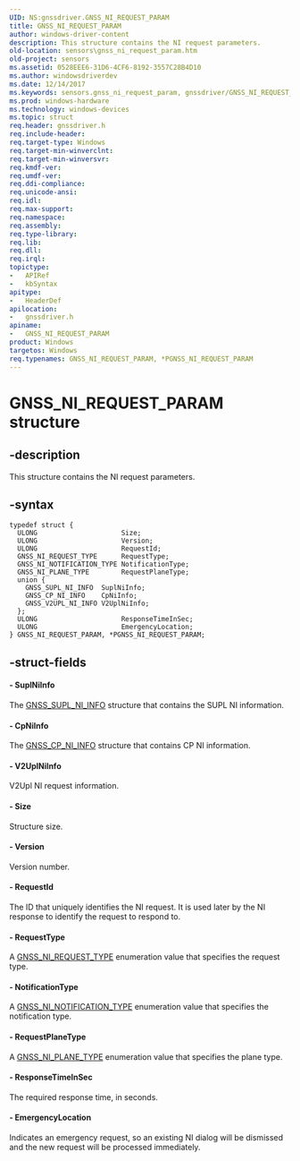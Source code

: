 ```yaml
---
UID: NS:gnssdriver.GNSS_NI_REQUEST_PARAM
title: GNSS_NI_REQUEST_PARAM
author: windows-driver-content
description: This structure contains the NI request parameters.
old-location: sensors\gnss_ni_request_param.htm
old-project: sensors
ms.assetid: 0528EEE6-31D6-4CF6-8192-3557C28B4D10
ms.author: windowsdriverdev
ms.date: 12/14/2017
ms.keywords: sensors.gnss_ni_request_param, gnssdriver/GNSS_NI_REQUEST_PARAM, gnssdriver/PGNSS_NI_REQUEST_PARAM, *PGNSS_NI_REQUEST_PARAM, PGNSS_NI_REQUEST_PARAM structure pointer [Sensor Devices], GNSS_NI_REQUEST_PARAM structure [Sensor Devices], PGNSS_NI_REQUEST_PARAM, GNSS_NI_REQUEST_PARAM
ms.prod: windows-hardware
ms.technology: windows-devices
ms.topic: struct
req.header: gnssdriver.h
req.include-header: 
req.target-type: Windows
req.target-min-winverclnt: 
req.target-min-winversvr: 
req.kmdf-ver: 
req.umdf-ver: 
req.ddi-compliance: 
req.unicode-ansi: 
req.idl: 
req.max-support: 
req.namespace: 
req.assembly: 
req.type-library: 
req.lib: 
req.dll: 
req.irql: 
topictype:
-	APIRef
-	kbSyntax
apitype:
-	HeaderDef
apilocation:
-	gnssdriver.h
apiname:
-	GNSS_NI_REQUEST_PARAM
product: Windows
targetos: Windows
req.typenames: GNSS_NI_REQUEST_PARAM, *PGNSS_NI_REQUEST_PARAM
---
```


# GNSS_NI_REQUEST_PARAM structure


## -description


This structure contains the NI request parameters.


## -syntax


````
typedef struct {
  ULONG                     Size;
  ULONG                     Version;
  ULONG                     RequestId;
  GNSS_NI_REQUEST_TYPE      RequestType;
  GNSS_NI_NOTIFICATION_TYPE NotificationType;
  GNSS_NI_PLANE_TYPE        RequestPlaneType;
  union {
    GNSS_SUPL_NI_INFO  SuplNiInfo;
    GNSS_CP_NI_INFO    CpNiInfo;
    GNSS_V2UPL_NI_INFO V2UplNiInfo;
  };
  ULONG                     ResponseTimeInSec;
  ULONG                     EmergencyLocation;
} GNSS_NI_REQUEST_PARAM, *PGNSS_NI_REQUEST_PARAM;
````


## -struct-fields




#### - SuplNiInfo

The <a href="..\gnssdriver\ns-gnssdriver-gnss_supl_ni_info.md">GNSS_SUPL_NI_INFO</a> structure that contains the SUPL NI information.


#### - CpNiInfo

The <a href="..\gnssdriver\ns-gnssdriver-gnss_cp_ni_info.md">GNSS_CP_NI_INFO</a> structure that contains CP NI information.


#### - V2UplNiInfo

V2Upl NI request information.


#### - Size

Structure size.


#### - Version

Version number.


#### - RequestId

The ID that uniquely identifies the NI request. It is used later by the NI response to identify the request to respond to.


#### - RequestType

A <a href="..\gnssdriver\ne-gnssdriver-gnss_ni_request_type.md">GNSS_NI_REQUEST_TYPE</a> enumeration value that specifies the request type.


#### - NotificationType

A <a href="..\gnssdriver\ne-gnssdriver-gnss_ni_notification_type.md">GNSS_NI_NOTIFICATION_TYPE</a> enumeration value that specifies the notification type.


#### - RequestPlaneType

A <a href="..\gnssdriver\ne-gnssdriver-gnss_ni_plane_type.md">GNSS_NI_PLANE_TYPE</a> enumeration value that specifies the plane type.


#### - ResponseTimeInSec

The required response time, in seconds.


#### - EmergencyLocation

Indicates an emergency request, so an existing NI dialog will be dismissed and the new request will be processed immediately.


